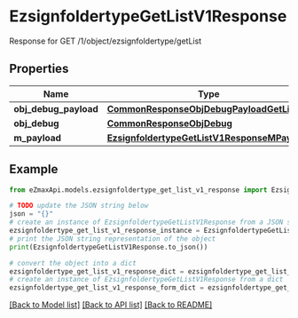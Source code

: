 # EzsignfoldertypeGetListV1Response

Response for GET /1/object/ezsignfoldertype/getList

## Properties

Name | Type | Description | Notes
------------ | ------------- | ------------- | -------------
**obj_debug_payload** | [**CommonResponseObjDebugPayloadGetList**](CommonResponseObjDebugPayloadGetList.md) |  | 
**obj_debug** | [**CommonResponseObjDebug**](CommonResponseObjDebug.md) |  | [optional] 
**m_payload** | [**EzsignfoldertypeGetListV1ResponseMPayload**](EzsignfoldertypeGetListV1ResponseMPayload.md) |  | 

## Example

```python
from eZmaxApi.models.ezsignfoldertype_get_list_v1_response import EzsignfoldertypeGetListV1Response

# TODO update the JSON string below
json = "{}"
# create an instance of EzsignfoldertypeGetListV1Response from a JSON string
ezsignfoldertype_get_list_v1_response_instance = EzsignfoldertypeGetListV1Response.from_json(json)
# print the JSON string representation of the object
print(EzsignfoldertypeGetListV1Response.to_json())

# convert the object into a dict
ezsignfoldertype_get_list_v1_response_dict = ezsignfoldertype_get_list_v1_response_instance.to_dict()
# create an instance of EzsignfoldertypeGetListV1Response from a dict
ezsignfoldertype_get_list_v1_response_form_dict = ezsignfoldertype_get_list_v1_response.from_dict(ezsignfoldertype_get_list_v1_response_dict)
```
[[Back to Model list]](../README.md#documentation-for-models) [[Back to API list]](../README.md#documentation-for-api-endpoints) [[Back to README]](../README.md)


